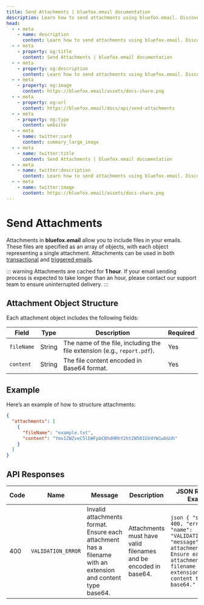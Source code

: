 ```yaml
---
title: Send Attachments | bluefox.email documentation
description: Learn how to send attachments using bluefox.email. Discover the attachment object structure, required fields, and example implementations.
head:
  - - meta
    - name: description
      content: Learn how to send attachments using bluefox.email. Discover the attachment object structure, required fields, and example implementations.
  - - meta
    - property: og:title
      content: Send Attachments | bluefox.email documentation
  - - meta
    - property: og:description
      content: Learn how to send attachments using bluefox.email. Discover the attachment object structure, required fields, and example implementations.
  - - meta
    - property: og:image
      content: https://bluefox.email/assets/docs-share.png
  - - meta
    - property: og:url
      content: https://bluefox.email/docs/api/send-attachments
  - - meta
    - property: og:type
      content: website
  - - meta
    - name: twitter:card
      content: summary_large_image
  - - meta
    - name: twitter:title
      content: Send Attachments | bluefox.email documentation
  - - meta
    - name: twitter:description
      content: Learn how to send attachments using bluefox.email. Discover the attachment object structure, required fields, and example implementations.
  - - meta
    - name: twitter:image
      content: https://bluefox.email/assets/docs-share.png
---
```


# Send Attachments

Attachments in **bluefox.email** allow you to include files in your emails. These files are specified as an array of objects, with each object representing a single attachment. Attachments can be used in both [transactional](/docs/api/send-transactional-email) and [triggered emails](/docs/api/send-triggered-email).

::: warning
Attachments are cached for **1 hour**. If your email sending process is expected to take longer than an hour, please contact our support team to ensure uninterrupted delivery.
:::

## Attachment Object Structure

Each attachment object includes the following fields:

| Field      | Type   | Description                                                      | Required |
|------------|--------|------------------------------------------------------------------|----------|
| `fileName` | String | The name of the file, including the file extension (e.g., `report.pdf`). | Yes      |
| `content`  | String | The file content encoded in Base64 format.                      | Yes      |

## Example

Here’s an example of how to structure attachments:

```json
{
  "attachments": [
    {
      "fileName": "example.txt",
      "content": "Ymx1ZWZveC5lbWFpbCBhdHRhY2htZW50IGV4YW1wbGUh"
    }
  ]
}

```

## API Responses  

| Code | Name               | Message                                                                 | Description                                                    | JSON Response Example |
|------|--------------------|-------------------------------------------------------------------------|----------------------------------------------------------------|-----------------------|
| 400  | `VALIDATION_ERROR` | Invalid attachments format. Ensure each attachment has a filename with an extension and content type base64. | Attachments must have valid filenames and be encoded in base64. | ```json { "status": 400, "error": { "name": "VALIDATION_ERROR", "message": "Invalid attachments format. Ensure each attachment has a filename with an extension and content type base64." } } ``` |
